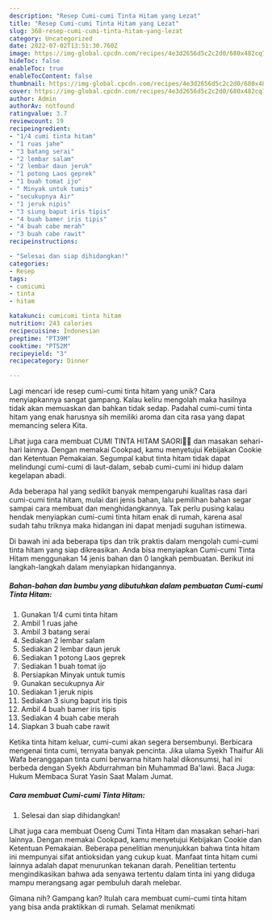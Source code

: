 ```yaml
---
description: "Resep Cumi-cumi Tinta Hitam yang Lezat"
title: "Resep Cumi-cumi Tinta Hitam yang Lezat"
slug: 368-resep-cumi-cumi-tinta-hitam-yang-lezat
category: Uncategorized
date: 2022-07-02T13:51:30.760Z
image: https://img-global.cpcdn.com/recipes/4e3d2656d5c2c2d0/680x482cq70/cumi-cumi-tinta-hitam-foto-resep-utama.jpg
hideToc: false
enableToc: true
enableTocContent: false
thumbnail: https://img-global.cpcdn.com/recipes/4e3d2656d5c2c2d0/680x482cq70/cumi-cumi-tinta-hitam-foto-resep-utama.jpg
cover: https://img-global.cpcdn.com/recipes/4e3d2656d5c2c2d0/680x482cq70/cumi-cumi-tinta-hitam-foto-resep-utama.jpg
author: Admin
authorAv: notfound
ratingvalue: 3.7
reviewcount: 19
recipeingredient:
- "1/4 cumi tinta hitam"
- "1 ruas jahe"
- "3 batang serai"
- "2 lembar salam"
- "2 lembar daun jeruk"
- "1 potong Laos geprek"
- "1 buah tomat ijo"
- " Minyak untuk tumis"
- "secukupnya Air"
- "1 jeruk nipis"
- "3 siung baput iris tipis"
- "4 buah bamer iris tipis"
- "4 buah cabe merah"
- "3 buah cabe rawit"
recipeinstructions:

- "Selesai dan siap dihidangkan!"
categories:
- Resep
tags:
- cumicumi
- tinta
- hitam

katakunci: cumicumi tinta hitam 
nutrition: 243 calories
recipecuisine: Indonesian
preptime: "PT39M"
cooktime: "PT52M"
recipeyield: "3"
recipecategory: Dinner

---
```





Lagi mencari ide resep cumi-cumi tinta hitam yang unik? Cara menyiapkannya sangat gampang. Kalau keliru mengolah maka hasilnya tidak akan memuaskan dan bahkan tidak sedap. Padahal cumi-cumi tinta hitam yang enak harusnya sih memiliki aroma dan cita rasa yang dapat memancing selera Kita.





Lihat juga cara membuat CUMI TINTA HITAM SAORI🐙🐙 dan masakan sehari-hari lainnya. Dengan memakai Cookpad, kamu menyetujui Kebijakan Cookie dan Ketentuan Pemakaian. Segumpal kabut tinta hitam tidak dapat melindungi cumi-cumi di laut-dalam, sebab cumi-cumi ini hidup dalam kegelapan abadi.

Ada beberapa hal yang sedikit banyak mempengaruhi kualitas rasa dari cumi-cumi tinta hitam, mulai dari jenis bahan, lalu pemilihan bahan segar sampai cara membuat dan menghidangkannya. Tak perlu pusing kalau hendak menyiapkan cumi-cumi tinta hitam enak di rumah, karena asal sudah tahu triknya maka hidangan ini dapat menjadi suguhan istimewa.






Di bawah ini ada beberapa tips dan trik praktis dalam mengolah cumi-cumi tinta hitam yang siap dikreasikan. Anda bisa menyiapkan Cumi-cumi Tinta Hitam menggunakan 14 jenis bahan dan 0 langkah pembuatan. Berikut ini langkah-langkah dalam menyiapkan hidangannya.

<!--inarticleads1-->

##### Bahan-bahan dan bumbu yang dibutuhkan dalam pembuatan Cumi-cumi Tinta Hitam:

1. Gunakan 1/4 cumi tinta hitam
1. Ambil 1 ruas jahe
1. Ambil 3 batang serai
1. Sediakan 2 lembar salam
1. Sediakan 2 lembar daun jeruk
1. Sediakan 1 potong Laos geprek
1. Sediakan 1 buah tomat ijo
1. Persiapkan  Minyak untuk tumis
1. Gunakan secukupnya Air
1. Sediakan 1 jeruk nipis
1. Sediakan 3 siung baput iris tipis
1. Ambil 4 buah bamer iris tipis
1. Sediakan 4 buah cabe merah
1. Siapkan 3 buah cabe rawit


Ketika tinta hitam keluar, cumi-cumi akan segera bersembunyi. Berbicara mengenai tinta cumi, ternyata banyak pencinta. Jika ulama Syekh Thaifur Ali Wafa beranggapan tinta cumi berwarna hitam halal dikonsumsi, hal ini berbeda dengan Syekh Abdurrahman bin Muhammad Ba&#39;lawi. Baca Juga: Hukum Membaca Surat Yasin Saat Malam Jumat. 

<!--inarticleads2-->

##### Cara membuat Cumi-cumi Tinta Hitam:


1. Selesai dan siap dihidangkan!

Lihat juga cara membuat Oseng Cumi Tinta Hitam dan masakan sehari-hari lainnya. Dengan memakai Cookpad, kamu menyetujui Kebijakan Cookie dan Ketentuan Pemakaian. Beberapa penelitian menunjukkan bahwa tinta hitam ini mempunyai sifat antioksidan yang cukup kuat. Manfaat tinta hitam cumi lainnya adalah dapat menurunkan tekanan darah. Penelitian tertentu mengindikasikan bahwa ada senyawa tertentu dalam tinta ini yang diduga mampu merangsang agar pembuluh darah melebar. 

Gimana nih? Gampang kan? Itulah cara membuat cumi-cumi tinta hitam yang bisa anda praktikkan di rumah. Selamat menikmati
